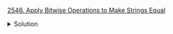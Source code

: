 [2546. Apply Bitwise Operations to Make Strings Equal](https://leetcode.com/contest/weekly-contest-329/problems/apply-bitwise-operations-to-make-strings-equal/)

<details><summary>Solution</summary>

![](../../../../assets/2546.png)

</details>
